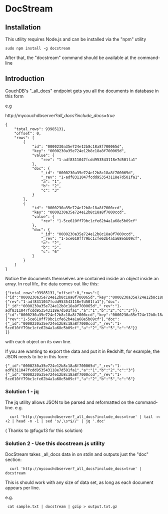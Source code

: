 # DocStream 


## Installation

This utility requires Node.js and can be installed via the "npm" utility

```
sudo npm install -g docstream
```

After that, the "docstream" command should be available at the command-line

## Introduction

CouchDB's "_all_docs" endpoint gets you all the documents in database in this form

e.g

  http://mycouchdbserver?_all_docs?include_docs=true_

```
{
    "total_rows": 93985131,
    "offset": 0,
    "rows": [
        {
            "id": "0000230a35e724e12b8c18a8f700065d",
            "key": "0000230a35e724e12b8c18a8f700065d",
            "value": {
                "rev": "1-adf8311047fcdd953543118e7d501fa1"
            },
            "doc": {
                "_id": "0000230a35e724e12b8c18a8f700065d",
                "_rev": "1-adf8311047fcdd953543118e7d501fa1",
                "a": "1",
                "b": "2",
                "c": "3"
            }
        },
        {
            "id": "0000230a35e724e12b8c18a8f7000ccd",
            "key": "0000230a35e724e12b8c18a8f7000ccd",
            "value": {
                "rev": "1-5ce610ff79bc1cfe62b4a1a68e5b09cf"
            },
            "doc": {
                "_id": "0000230a35e724e12b8c18a8f7000ccd",
                "_rev": "1-5ce610ff79bc1cfe62b4a1a68e5b09cf",
                "a": "2",
                "b": "5",
                "c": "6"
            }
        }
    ]
}
```

Notice the documents themselves are contained inside an object inside an array. In real life, the data comes out like this:

```
{"total_rows":93985131,"offset":0,"rows":[
{"id":"0000230a35e724e12b8c18a8f700065d","key":"0000230a35e724e12b8c18a8f700065d","value":{"rev":"1-adf8311047fcdd953543118e7d501fa1"},"doc":{"_id":"0000230a35e724e12b8c18a8f700065d","_rev":"1-adf8311047fcdd953543118e7d501fa1","a":"1","b":"2","c":"3"}},
{"id":"0000230a35e724e12b8c18a8f7000ccd","key":"0000230a35e724e12b8c18a8f7000ccd","value":{"rev":"1-5ce610ff79bc1cfe62b4a1a68e5b09cf"},"doc":{"_id":"0000230a35e724e12b8c18a8f7000ccd","_rev":"1-5ce610ff79bc1cfe62b4a1a68e5b09cf","a":"2","b":"5","c":"6"}}
]}

```
with each object on its own line.

If you are wanting to export the data and put it in Redshift, for example, the JSON needs to be in this form:

```
{"_id":"0000230a35e724e12b8c18a8f700065d","_rev":"1-adf8311047fcdd953543118e7d501fa1","a":"1","b":"2","c":"3"}
{"_id":"0000230a35e724e12b8c18a8f7000ccd","_rev":"1-5ce610ff79bc1cfe62b4a1a68e5b09cf","a":"2","b":"5","c":"6"}
```

### Solution 1 - jq

The jq utility allows JSON to be parsed and reformatted on the command-line. e.g. 

```
  curl 'http://mycouchdbserver?_all_docs?include_docs=true' | tail -n +2 | head -n -1 | sed 's/,\s*$//' | jq '.doc'
```

( Thanks to @fugu13 for this solution)

### Solution 2 - Use this docstream.js utility

DocStream takes _all_docs data in on stdin and outputs just the "doc" section:

```
  curl 'http://mycouchdbserver?_all_docs?include_docs=true' | docstream
```

This is should work with any size of data set, as long as each document appears per line.

e.g.

```
 cat sample.txt | docstream | gzip > output.txt.gz
```
